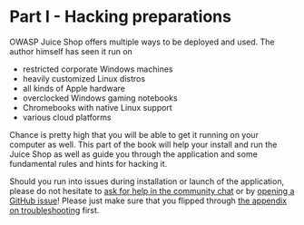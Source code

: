 # Part I - Hacking preparations

OWASP Juice Shop offers multiple ways to be deployed and used. The
author himself has seen it run on

* restricted corporate Windows machines
* heavily customized Linux distros
* all kinds of Apple hardware
* overclocked Windows gaming notebooks
* Chromebooks with native Linux support
* various cloud platforms

Chance is pretty high that you will be able to get it running on your
computer as well. This part of the book will help your install and run
the Juice Shop as well as guide you through the application and some
fundamental rules and hints for hacking it.

Should you run into issues during installation or launch of the
application, please do not hesitate to
[ask for help in the community chat](https://gitter.im/bkimminich/juice-shop)
or by
[opening a GitHub issue](https://github.com/bkimminich/juice-shop/issues)!
Please just make sure that you flipped through
[the appendix on troubleshooting](../appendix/troubleshooting.md) first.
